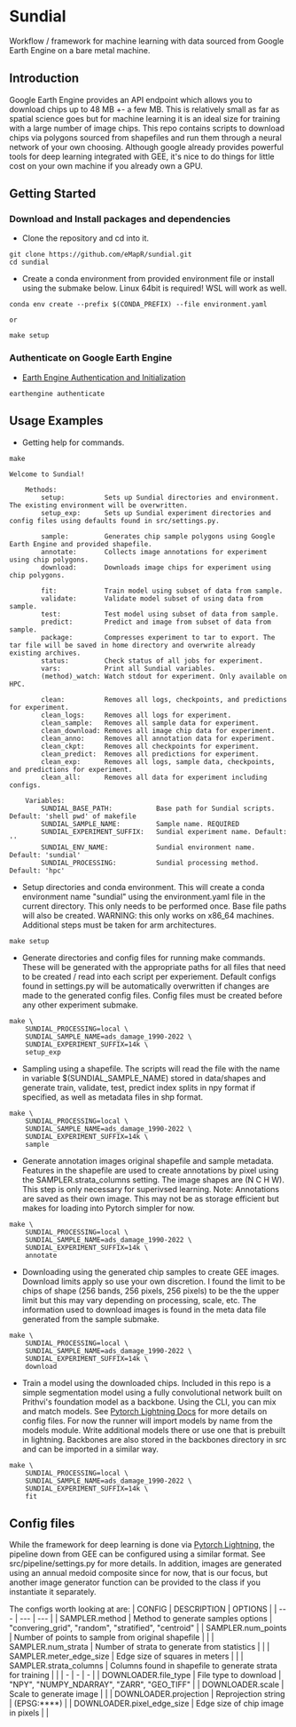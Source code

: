 # Sundial
Workflow / framework for machine learning with data sourced from Google Earth Engine on a bare metal machine.

## Introduction

Google Earth Engine provides an API endpoint which allows you to download chips up to 48 MB +- a few MB. This is relatively small as far as spatial science goes but for machine learning it is an ideal size for training with a large number of image chips. This repo contains scripts to download chips via polygons sourced from shapefiles and run them through a neural network of your own choosing. Although google already provides powerful tools for deep learning integrated with GEE, it's nice to do things for little cost on your own machine if you already own a GPU.

## Getting Started

### Download and Install packages and dependencies

- Clone the repository and cd into it. 

```Shell
git clone https://github.com/eMapR/sundial.git
cd sundial
```

- Create a conda environment from provided environment file or install using the submake below. Linux 64bit is required! WSL will work as well.

```Shell
conda env create --prefix $(CONDA_PREFIX) --file environment.yaml

or 

make setup
```

### Authenticate on Google Earth Engine

- [Earth Engine Authentication and Initialization](https://developers.google.com/earth-engine/guides/auth)

```Shell
earthengine authenticate
```

## Usage Examples

- Getting help for commands.

```console
make

Welcome to Sundial!

    Methods:
        setup:          Sets up Sundial directories and environment. The existing environment will be overwritten.
        setup_exp:      Sets up Sundial experiment directories and config files using defaults found in src/settings.py.

        sample:         Generates chip sample polygons using Google Earth Engine and provided shapefile.
        annotate:       Collects image annotations for experiment using chip polygons.
        download:       Downloads image chips for experiment using chip polygons.

        fit:            Train model using subset of data from sample.
        validate:       Validate model subset of using data from sample.
        test:           Test model using subset of data from sample.
        predict:        Predict and image from subset of data from sample.
        package:        Compresses experiment to tar to export. The tar file will be saved in home directory and overwrite already existing archives.
        status:         Check status of all jobs for experiment.
        vars:           Print all Sundial variables.
        (method)_watch: Watch stdout for experiment. Only available on HPC.
        
        clean:          Removes all logs, checkpoints, and predictions for experiment.
        clean_logs:     Removes all logs for experiment.
        clean_sample:   Removes all sample data for experiment.
        clean_download: Removes all image chip data for experiment.
        clean_anno:     Removes all annotation data for experiment.
        clean_ckpt:     Removes all checkpoints for experiment.
        clean_predict:  Removes all predictions for experiment.
        clean_exp:      Removes all logs, sample data, checkpoints, and predictions for experiment.
        clean_all:      Removes all data for experiment including configs.

    Variables:
        SUNDIAL_BASE_PATH:           Base path for Sundial scripts. Default: 'shell pwd' of makefile
        SUNDIAL_SAMPLE_NAME:         Sample name. REQUIRED
        SUNDIAL_EXPERIMENT_SUFFIX:   Sundial experiment name. Default: ''
        SUNDIAL_ENV_NAME:            Sundial environment name. Default: 'sundial'
        SUNDIAL_PROCESSING:          Sundial processing method. Default: 'hpc'
```

- Setup directories and conda environment. This will create a conda environment name "sundial" using the environment.yaml file in the current directory. This only needs to be performed once. Base file paths will also be created. WARNING: this only works on x86_64 machines. Additional steps must be taken for arm architectures. 
```console
make setup
```

- Generate directories and config files for running make commands. These will be generated with the appropriate paths for all files that need to be created / read into each script per experiement. Default configs found in settings.py will be automatically overwritten if changes are made to the generated config files. Config files must be created before any other experiment submake.
```console
make \
    SUNDIAL_PROCESSING=local \
    SUNDIAL_SAMPLE_NAME=ads_damage_1990-2022 \
    SUNDIAL_EXPERIMENT_SUFFIX=14k \
    setup_exp
```

- Sampling using a shapefile. The scripts will read the file with the name in variable $(SUNDIAL_SAMPLE_NAME) stored in data/shapes and generate train, validate, test, predict index splits in npy format if specified, as well as metadata files in shp format.
```console
make \
    SUNDIAL_PROCESSING=local \
    SUNDIAL_SAMPLE_NAME=ads_damage_1990-2022 \
    SUNDIAL_EXPERIMENT_SUFFIX=14k \
    sample
```

- Generate annotation images original shapefile and sample metadata. Features in the shapefile are used to create annotations by pixel using the SAMPLER.strata_columns setting. The image shapes are (N C H W). This step is only necessary for superivsed learning. Note: Annotations are saved as their own image. This may not be as storage efficient but makes for loading into Pytorch simpler for now.
```console
make \
    SUNDIAL_PROCESSING=local \
    SUNDIAL_SAMPLE_NAME=ads_damage_1990-2022 \
    SUNDIAL_EXPERIMENT_SUFFIX=14k \
    annotate
```

- Downloading using the generated chip samples to create GEE images. Download limits apply so use your own discretion. I found the limit to be chips of shape (256 bands, 256 pixels, 256 pixels) to be the the upper limit but this may vary depending on processing, scale, etc. The information used to download images is found in the meta data file generated from the sample submake.
```console
make \
    SUNDIAL_PROCESSING=local \
    SUNDIAL_SAMPLE_NAME=ads_damage_1990-2022 \
    SUNDIAL_EXPERIMENT_SUFFIX=14k \
    download
```

- Train a model using the downloaded chips. Included in this repo is a simple segmentation model using a fully convolutional network built on Prithvi's foundation model as a backbone. Using the CLI, you can mix and match models. See [Pytorch Lightning Docs](https://lightning.ai/docs/pytorch/stable/cli/lightning_cli.html) for more details on config files. For now the runner will import models by name from the models module. Write additional models there or use one that is prebuilt in lightning. Backbones are also stored in the backbones directory in src and can be imported in a similar way.
```console
make \
    SUNDIAL_PROCESSING=local \
    SUNDIAL_SAMPLE_NAME=ads_damage_1990-2022 \
    SUNDIAL_EXPERIMENT_SUFFIX=14k \
    fit
```

## Config files

While the framework for deep learning is done via [Pytorch Lightning](https://lightning.ai/docs/pytorch/stable/cli/lightning_cli.html), the pipeline down from GEE can be configured using a similar format. See src/pipeline/settings.py for more details. In addition, images are generated using an annual medoid composite since for now, that is our focus, but another image generator function can be provided to the class if you instantiate it separately.

The configs worth looking at are:
| CONFIG | DESCRIPTION | OPTIONS |
| --- | --- | --- |
| SAMPLER.method | Method to generate samples options | "convering_grid", "random", "stratified", "centroid" |
| SAMPLER.num_points | Number of points to sample from original shapefile | |
| SAMPLER.num_strata | Number of strata to generate from statistics | |
| SAMPLER.meter_edge_size | Edge size of squares in meters | |
| SAMPLER.strata_columns | Columns found in shapefile to generate strata for training | |
| - | - | - |
| DOWNLOADER.file_type | File type to download | "NPY", "NUMPY_NDARRAY", "ZARR", "GEO_TIFF" |
| DOWNLOADER.scale | Scale to generate image | |
| DOWNLOADER.projection | Reprojection string | (EPSG:****) |
| DOWNLOADER.pixel_edge_size | Edge size of chip image in pixels | |
